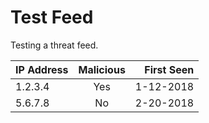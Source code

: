# Test Feed

Testing a threat feed.

| IP Address   |   Malicious   | First Seen |
|--------------|:-------------:|-----------:|
| 1.2.3.4      | Yes           | 1-12-2018  |
| 5.6.7.8      | No            | 2-20-2018  |
